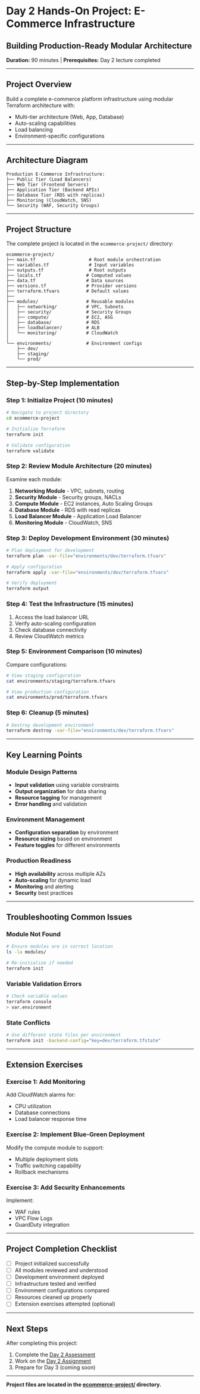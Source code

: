 # Day 2 Hands-On Project: E-Commerce Infrastructure
## Building Production-Ready Modular Architecture

**Duration:** 90 minutes | **Prerequisites:** Day 2 lecture completed

---

## Project Overview

Build a complete e-commerce platform infrastructure using modular Terraform architecture with:
- Multi-tier architecture (Web, App, Database)
- Auto-scaling capabilities
- Load balancing
- Environment-specific configurations

---

## Architecture Diagram

```
Production E-Commerce Infrastructure:
├── Public Tier (Load Balancers)
├── Web Tier (Frontend Servers)
├── Application Tier (Backend APIs)
├── Database Tier (RDS with replicas)
├── Monitoring (CloudWatch, SNS)
└── Security (WAF, Security Groups)
```

---

## Project Structure

The complete project is located in the `ecommerce-project/` directory:

```
ecommerce-project/
├── main.tf                    # Root module orchestration
├── variables.tf               # Input variables
├── outputs.tf                 # Root outputs
├── locals.tf                 # Computed values
├── data.tf                   # Data sources
├── versions.tf               # Provider versions
├── terraform.tfvars          # Default values
├── 
├── modules/                  # Reusable modules
│   ├── networking/           # VPC, Subnets
│   ├── security/             # Security Groups
│   ├── compute/              # EC2, ASG
│   ├── database/             # RDS
│   ├── loadbalancer/         # ALB
│   └── monitoring/           # CloudWatch
│
└── environments/             # Environment configs
    ├── dev/
    ├── staging/
    └── prod/
```

---

## Step-by-Step Implementation

### Step 1: Initialize Project (10 minutes)

```bash
# Navigate to project directory
cd ecommerce-project

# Initialize Terraform
terraform init

# Validate configuration
terraform validate
```

### Step 2: Review Module Architecture (20 minutes)

Examine each module:
1. **Networking Module** - VPC, subnets, routing
2. **Security Module** - Security groups, NACLs
3. **Compute Module** - EC2 instances, Auto Scaling Groups
4. **Database Module** - RDS with read replicas
5. **Load Balancer Module** - Application Load Balancer
6. **Monitoring Module** - CloudWatch, SNS

### Step 3: Deploy Development Environment (30 minutes)

```bash
# Plan deployment for development
terraform plan -var-file="environments/dev/terraform.tfvars"

# Apply configuration
terraform apply -var-file="environments/dev/terraform.tfvars"

# Verify deployment
terraform output
```

### Step 4: Test the Infrastructure (15 minutes)

1. Access the load balancer URL
2. Verify auto-scaling configuration
3. Check database connectivity
4. Review CloudWatch metrics

### Step 5: Environment Comparison (10 minutes)

Compare configurations:
```bash
# View staging configuration
cat environments/staging/terraform.tfvars

# View production configuration
cat environments/prod/terraform.tfvars
```

### Step 6: Cleanup (5 minutes)

```bash
# Destroy development environment
terraform destroy -var-file="environments/dev/terraform.tfvars"
```

---

## Key Learning Points

### Module Design Patterns
- **Input validation** using variable constraints
- **Output organization** for data sharing
- **Resource tagging** for management
- **Error handling** and validation

### Environment Management
- **Configuration separation** by environment
- **Resource sizing** based on environment
- **Feature toggles** for different environments

### Production Readiness
- **High availability** across multiple AZs
- **Auto-scaling** for dynamic load
- **Monitoring** and alerting
- **Security** best practices

---

## Troubleshooting Common Issues

### Module Not Found
```bash
# Ensure modules are in correct location
ls -la modules/

# Re-initialize if needed
terraform init
```

### Variable Validation Errors
```bash
# Check variable values
terraform console
> var.environment
```

### State Conflicts
```bash
# Use different state files per environment
terraform init -backend-config="key=dev/terraform.tfstate"
```

---

## Extension Exercises

### Exercise 1: Add Monitoring
Add CloudWatch alarms for:
- CPU utilization
- Database connections
- Load balancer response time

### Exercise 2: Implement Blue-Green Deployment
Modify the compute module to support:
- Multiple deployment slots
- Traffic switching capability
- Rollback mechanisms

### Exercise 3: Add Security Enhancements
Implement:
- WAF rules
- VPC Flow Logs
- GuardDuty integration

---

## Project Completion Checklist

- [ ] Project initialized successfully
- [ ] All modules reviewed and understood
- [ ] Development environment deployed
- [ ] Infrastructure tested and verified
- [ ] Environment configurations compared
- [ ] Resources cleaned up properly
- [ ] Extension exercises attempted (optional)

---

## Next Steps

After completing this project:
1. Complete the [Day 2 Assessment](04-assessment.md)
2. Work on the [Day 2 Assignment](../assignments/day-02-assignment.md)
3. Prepare for Day 3 (coming soon)

---

**Project files are located in the [ecommerce-project/](ecommerce-project/) directory.**